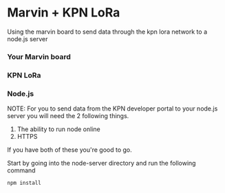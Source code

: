 # Marvin + KPN LoRa
Using the marvin board to send data through the kpn lora network to a node.js server

### Your Marvin board

### KPN LoRa

### Node.js

NOTE: For you to send data from the KPN developer portal to your node.js server you will need the 2 following things.

1. The ability to run node online
2. HTTPS

If you have both of these you're good to go.

Start by going into the node-server directory and run the following command

```
npm install
```
